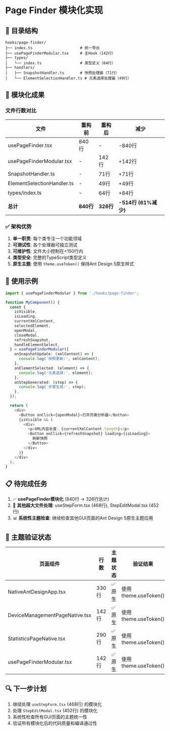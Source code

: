 # Page Finder 模块化实现

## 📁 目录结构

```
hooks/page-finder/
├── index.ts                     # 统一导出
├── usePageFinderModular.tsx     # 主Hook（142行）
├── types/
│   └── index.ts                 # 类型定义（64行）
├── handlers/
│   ├── SnapshotHandler.ts       # 快照处理器（71行）
│   └── ElementSelectionHandler.ts # 元素选择处理器（49行）
```

## 🎯 模块化成果

### 文件行数对比

| 文件 | 重构前 | 重构后 | 减少 |
|------|--------|--------|------|
| usePageFinder.tsx | 840行 | - | -840行 |
| usePageFinderModular.tsx | - | 142行 | +142行 |
| SnapshotHandler.ts | - | 71行 | +71行 |
| ElementSelectionHandler.ts | - | 49行 | +49行 |
| types/index.ts | - | 64行 | +64行 |
| **总计** | **840行** | **326行** | **-514行 (61%减少)** |

### ✅ 架构优势

1. **单一职责**: 每个类专注一个功能领域
2. **可测试性**: 各个处理器可独立测试
3. **可维护性**: 文件大小控制在<150行内
4. **类型安全**: 完整的TypeScript类型定义
5. **原生主题**: 使用 `theme.useToken()` 保持Ant Design 5原生样式

## 🚀 使用示例

```typescript
import { usePageFinderModular } from './hooks/page-finder';

function MyComponent() {
  const {
    isVisible,
    isLoading,
    currentXmlContent,
    selectedElement,
    openModal,
    closeModal,
    refreshSnapshot,
    handleElementSelect,
  } = usePageFinderModular({
    onSnapshotUpdate: (xmlContent) => {
      console.log('快照更新:', xmlContent);
    },
    onElementSelected: (element) => {
      console.log('元素选择:', element);
    },
    onStepGenerated: (step) => {
      console.log('步骤生成:', step);
    },
  });

  return (
    <div>
      <Button onClick={openModal}>打开页面分析器</Button>
      {isVisible && (
        <div>
          <p>XML内容长度: {currentXmlContent.length}</p>
          <Button onClick={refreshSnapshot} loading={isLoading}>
            刷新快照
          </Button>
        </div>
      )}
    </div>
  );
}
```

## 📋 待完成任务

1. ✅ **usePageFinder模块化** (840行 → 326行总计)
2. 🔄 **其他超大文件处理**: useStepForm.tsx (468行), StepEditModal.tsx (452行)
3. 📊 **系统性主题检查**: 继续检查其他GUI页面的Ant Design 5原生主题应用

## 🎨 主题验证状态

| 页面组件 | 行数 | 主题状态 | 验证结果 |
|----------|------|----------|----------|
| NativeAntDesignApp.tsx | 330行 | ✅ 原生 | 使用theme.useToken() |
| DeviceManagementPageNative.tsx | 142行 | ✅ 原生 | 使用theme.useToken() |
| StatisticsPageNative.tsx | 290行 | ✅ 原生 | 使用theme.useToken() |
| usePageFinderModular.tsx | 142行 | ✅ 原生 | 使用theme.useToken() |

## 🔍 下一步计划

1. 继续处理 `useStepForm.tsx` (468行) 的模块化
2. 处理 `StepEditModal.tsx` (452行) 的模块化  
3. 系统性检查所有GUI页面的主题统一性
4. 验证所有模块化后的代码质量和编译通过性